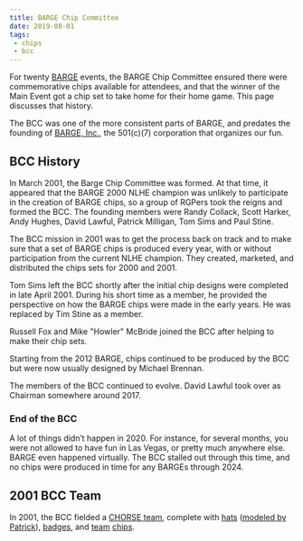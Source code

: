 ```yaml
---
title: BARGE Chip Committee
date: 2019-08-01
tags:
 - chips
 - bcc
---
```


For twenty [BARGE](/) events,
the BARGE Chip Committee ensured there were commemorative chips available for
attendees, and that the winner of the Main Event got a chip set to take home
for their home game. This page discusses that history.

The BCC was one of the more consistent parts of BARGE, and predates the
founding of [BARGE, Inc.](/inc), the 501(c)(7) corporation that organizes our
fun.

## BCC History

In March 2001, the Barge Chip Committee was formed. At that time, it appeared that the BARGE
2000 NLHE champion was unlikely to participate in the creation of BARGE chips,
so a group of RGPers took the reigns and formed the BCC. The founding members
were Randy Collack, Scott Harker, Andy Hughes, David Lawful, Patrick Milligan,
Tom Sims and Paul Stine.

The BCC mission in 2001 was to get the process back on track and to make sure
that a set of BARGE chips is produced every year, with or without participation
from the current NLHE champion. They created, marketed, and distributed the
chips sets for 2000 and 2001.

Tom Sims left the BCC shortly after the initial chip designs were completed in
late April 2001. During his short time as a member, he provided the perspective
on how the BARGE chips were made in the early years. He was replaced by Tim
Stine as a member.

Russell Fox and Mike "Howler" McBride joined the BCC after helping to make
their chip sets.

Starting from the 2012 BARGE, chips continued to be produced by the BCC but
were now usually designed by Michael Brennan.

The members of the BCC continued to evolve.  David Lawful took over as Chairman
somewhere around 2017.

### End of the BCC

A lot of things didn’t happen in 2020.  For instance, for several months, you
were not allowed to have fun in Las Vegas, or pretty much anywhere else. BARGE
even happened virtually.  The BCC stalled out through this time, and no chips
were produced in time for any BARGEs through 2024.

## 2001 BCC Team

In 2001, the BCC fielded a [CHORSE team](Team_BCC.jpg), complete with
[hats](BCC_hat_design.jpg) ([modeled by Patrick](Team_BCC_hat.jpg)), 
[badges](Team_BCC.jpg),
and [team](BCC_chips.jpg) [chips](Scottro.jpg).
